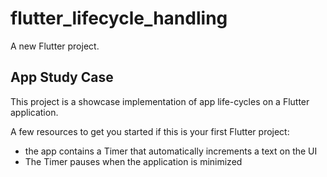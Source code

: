 # flutter_lifecycle_handling

A new Flutter project.

## App Study Case

This project is a showcase implementation of app life-cycles on a Flutter application.

A few resources to get you started if this is your first Flutter project:

- the app contains a Timer that automatically increments a text on the UI
- The Timer pauses when the application is minimized
